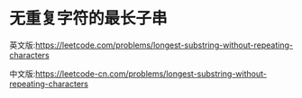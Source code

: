 # 无重复字符的最长子串

英文版:https://leetcode.com/problems/longest-substring-without-repeating-characters

中文版:https://leetcode-cn.com/problems/longest-substring-without-repeating-characters
